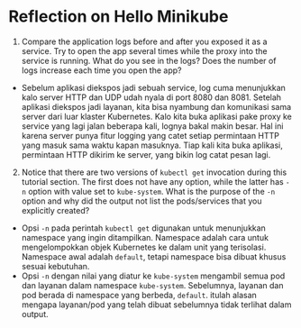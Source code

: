 # Reflection on Hello Minikube
1.  Compare the application logs before and after you exposed it as a service. Try to open the app several times while the proxy into the service is running. What do you see in the logs? Does the number of logs increase each time you open the app?
- Sebelum aplikasi diekspos jadi sebuah service, log cuma menunjukkan kalo server HTTP dan UDP udah nyala di port 8080 dan 8081. Setelah aplikasi diekspos jadi layanan, kita bisa nyambung dan komunikasi sama server dari luar klaster Kubernetes. Kalo kita buka aplikasi pake proxy ke service yang lagi jalan beberapa kali, lognya bakal makin besar. Hal ini karena server punya fitur logging yang catet setiap permintaan HTTP yang masuk sama waktu kapan masuknya. Tiap kali kita buka aplikasi, permintaan HTTP dikirim ke server, yang bikin log catat pesan lagi.

2. Notice that there are two versions of `kubectl get` invocation during this tutorial section. The first does not have any option, while the latter has `-n` option with value set to `kube-system`. What is the purpose of the `-n` option and why did the output not list the pods/services that you explicitly created?
- Opsi `-n` pada perintah `kubectl get` digunakan untuk menunjukkan namespace yang ingin ditampilkan. Namespace adalah cara untuk mengelompokkan objek Kubernetes ke dalam unit yang terisolasi. Namespace awal adalah `default`, tetapi namespace bisa dibuat khusus sesuai kebutuhan.
- Opsi `-n` dengan nilai yang diatur ke `kube-system` mengambil semua pod dan layanan dalam namespace `kube-system`. Sebelumnya, layanan dan pod berada di namespace yang berbeda, `default`. itulah alasan mengapa layanan/pod yang telah dibuat sebelumnya tidak terlihat dalam output.
